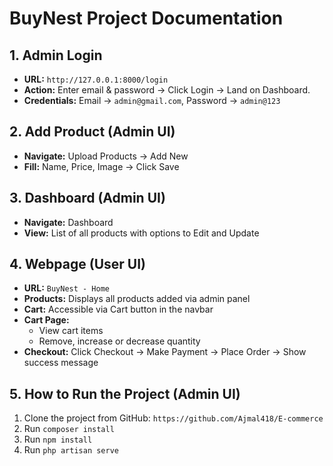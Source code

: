 
<body>

  <h1>BuyNest Project Documentation</h1>

  <h2>1. Admin Login</h2>
  <ul>
    <li><strong>URL:</strong> <code>http://127.0.0.1:8000/login</code></li>
    <li><strong>Action:</strong> Enter email & password → Click Login → Land on Dashboard.</li>
    <li><strong>Credentials:</strong> Email → <code>admin@gmail.com</code>, Password → <code>admin@123</code></li>
  </ul>

  <h2>2. Add Product (Admin UI)</h2>
  <ul>
    <li><strong>Navigate:</strong> Upload Products → Add New</li>
    <li><strong>Fill:</strong> Name, Price, Image → Click Save</li>
  </ul>

  <h2>3. Dashboard (Admin UI)</h2>
  <ul>
    <li><strong>Navigate:</strong> Dashboard</li>
    <li><strong>View:</strong> List of all products with options to Edit and Update</li>
  </ul>

  <h2>4. Webpage (User UI)</h2>
  <ul>
    <li><strong>URL:</strong> <code>BuyNest - Home</code></li>
    <li><strong>Products:</strong> Displays all products added via admin panel</li>
    <li><strong>Cart:</strong> Accessible via Cart button in the navbar</li>
    <li><strong>Cart Page:</strong>
      <ul>
        <li>View cart items</li>
        <li>Remove, increase or decrease quantity</li>
      </ul>
    </li>
    <li><strong>Checkout:</strong> Click Checkout → Make Payment → Place Order → Show success message</li>
  </ul>

  <h2>5. How to Run the Project (Admin UI)</h2>
  <ol>
    <li>Clone the project from GitHub: <code>https://github.com/Ajmal418/E-commerce</code></li>
    <li>Run <code>composer install</code></li>
    <li>Run <code>npm install</code></li>
    <li>Run <code>php artisan serve</code></li>
  </ol>

  

</body>


